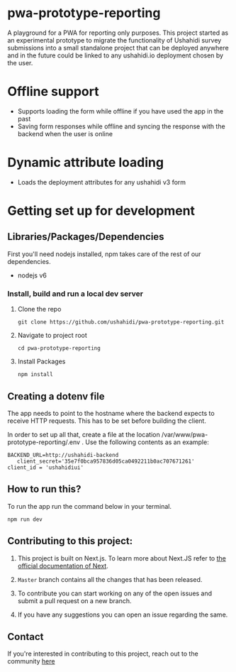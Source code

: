 # pwa-prototype-reporting
A playground for a PWA for reporting only purposes. This project started as an experimental prototype to migrate the functionality of Ushahidi survey submissions into a small standalone project that can be deployed anywhere and in the future could be linked to any ushahidi.io deployment chosen by the user.

# Offline support
- Supports loading the form while offline if you have used the app in the past
- Saving form responses while offline and syncing the response with the backend when the user is online

# Dynamic attribute loading
- Loads the deployment attributes for any ushahidi v3 form

# Getting set up for development

## Libraries/Packages/Dependencies

First you'll need nodejs installed,
npm takes care of the rest of our dependencies.

* nodejs v6

### Install, build and run a local dev server
1. Clone the repo

    ```git clone https://github.com/ushahidi/pwa-prototype-reporting.git```

2. Navigate to project root

    ```cd pwa-prototype-reporting```

4. Install Packages

    ``` npm install ```

## Creating a dotenv file
The app needs to point to the hostname where the backend expects to receive HTTP requests. This has to be set before building the client.

In order to set up all that, create a file at the location /var/www/pwa-prototype-reporting/.env . Use the following contents as an example:

```
BACKEND_URL=http://ushahidi-backend
   client_secret='35e7f0bca957836d05ca0492211b0ac707671261'
client_id = 'ushahidiui' 
```
## How to run this?

To run the app run the command below in your terminal.

```npm run dev```


## Contributing to this project:

1. This project is built on Next.js. To learn more about Next.JS refer to [the official documentation of Next](https://nextjs.org/docs). 

2. ```Master``` branch contains all the changes that has been released.

3. To contribute you can start working on any of the open issues and submit a pull request on a new branch.

4. If you have any suggestions you can open an issue regarding the same.

## Contact
 If you're interested in contributing to this project, reach out to the community [here](https://gitter.im/ushahidi/Community)
